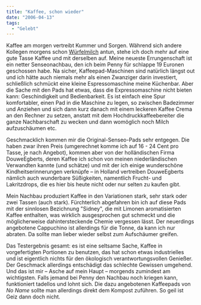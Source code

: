 ```yaml
---
title: "Kaffee, schon wieder"
date: "2006-04-13"
tags:
  - "Gelebt"
---
```


Kaffee am morgen vertreibt Kummer und Sorgen. Während sich andere Kollegen morgens schon [Würfelmilch](http://www.verpixelt.de/521/wuerfel-milch) antun, stehe ich doch mehr auf eine gute Tasse Kaffee und mit derselben auf. Meine neueste Errungenschaft ist ein netter Senseonachbau, den ich beim Penny für schlappe 19 Euronen geschossen habe. Na sicher, Kaffeepad-Maschinen sind natürlich längst out und ich hätte auch niemals mehr als einen Zwanziger darin investiert, schließlich schmückt eine kleine Espressomaschine meine Küchenbar. Aber die Sache mit den Pads hat etwas, dass die Expressomaschine nicht bieten kann: Geschindigkeit und Bedienbarkeit. Es ist einfach eine Spur komfortabler, einen Pad in die Maschine zu legen, so zwischen Badezimmer und Anziehen und sich dann kurz danach mit einem leckeren Kaffee Crema an den Rechner zu setzen, anstatt mit dem Hochdruckkaffeebereiter die ganze Nachbarschaft zu wecken und dann womöglich noch Milch aufzuschäumen etc.

Geschmacklich kommen mir die Original-Senseo-Pads sehr entgegen. Die haben zwar ihren Preis (umgerechnet komme ich auf 16 - 24 Cent pro Tasse, je nach Angebot), kommen aber von der holländischen Firma DouweEgberts, deren Kaffee ich schon von meinen niederländischen Verwandten kannte (und schätze) und mit der ich einige wunderschöne Kindheitserinnerungen verknüpfe – in Holland vertreiben DouweEgberts nämlich auch wunderbare Süßigkeiten, namentlich Frucht- und Lakritzdrops, die es hier bis heute nicht oder nur selten zu kaufen gibt.

Mein Nachbau produziert Kaffee in den Variationen stark, sehr stark oder zwei Tassen (auch stark). Fürchterlich abgefahren bin ich auf diese Pads mit der sinnlosen Bezichnung "Sidney", die mit Limonen aromatisierten Kaffee enthalten, was wirklich ausgesprochen gut schmeckt und die möglicherweise dahintersteckende Chemie vergessen lässt. Der neuerdings angebotene Cappuchino ist allerdings für die Tonne, da kann ich nur abraten. Da sollte man lieber wieder selbst zum Aufschäumer greifen.

Das Testergebnis gesamt: es ist eine seltsame Sache, Kaffee in vorgefertigten Portionen zu benutzen, das hat schon etwas industrielles und ist eigentlich nichts für den ökologisch verantwortungsvollen Genießer. Der Geschmack allerdings entschädigt das schlechte Gewissen umgehend. Und das ist mir – Asche auf mein Haupt – morgends zumindest am wichtigsten. Falls jemand bei Penny den Nachbau noch kriegen kann, funktioniert tadellos und lohnt sich. Die dazu angebotenen Kaffeepads von _No Name_ sollte man allerdings direkt dem Kompost zuführen. So geil ist Geiz dann doch nicht.
